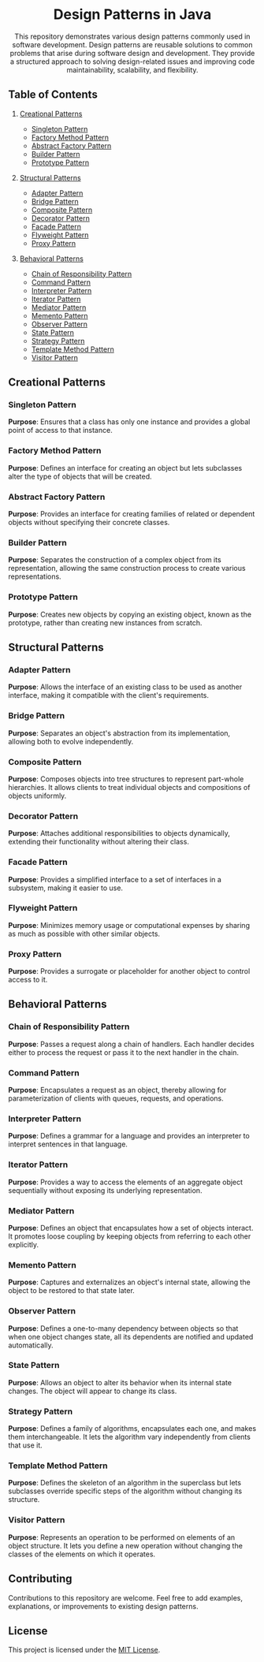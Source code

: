 <h1 align="center">  Design Patterns in Java</h1>

<p align="center">
   This repository demonstrates various design patterns commonly used in software development. Design patterns are reusable solutions to common problems that arise during software design and development. They provide a structured approach to solving design-related issues and improving code maintainability, scalability, and flexibility.
</p>

## Table of Contents

1. [Creational Patterns](#creational-patterns)
    - [Singleton Pattern](#singleton-pattern)
    - [Factory Method Pattern](#factory-method-pattern)
    - [Abstract Factory Pattern](#abstract-factory-pattern)
    - [Builder Pattern](#builder-pattern)
    - [Prototype Pattern](#prototype-pattern)

2. [Structural Patterns](#structural-patterns)
    - [Adapter Pattern](#adapter-pattern)
    - [Bridge Pattern](#bridge-pattern)
    - [Composite Pattern](#composite-pattern)
    - [Decorator Pattern](#decorator-pattern)
    - [Facade Pattern](#facade-pattern)
    - [Flyweight Pattern](#flyweight-pattern)
    - [Proxy Pattern](#proxy-pattern)

3. [Behavioral Patterns](#behavioral-patterns)
    - [Chain of Responsibility Pattern](#chain-of-responsibility-pattern)
    - [Command Pattern](#command-pattern)
    - [Interpreter Pattern](#interpreter-pattern)
    - [Iterator Pattern](#iterator-pattern)
    - [Mediator Pattern](#mediator-pattern)
    - [Memento Pattern](#memento-pattern)
    - [Observer Pattern](#observer-pattern)
    - [State Pattern](#state-pattern)
    - [Strategy Pattern](#strategy-pattern)
    - [Template Method Pattern](#template-method-pattern)
    - [Visitor Pattern](#visitor-pattern)

## Creational Patterns

### Singleton Pattern

**Purpose**: Ensures that a class has only one instance and provides a global point of access to that instance.

### Factory Method Pattern

**Purpose**: Defines an interface for creating an object but lets subclasses alter the type of objects that will be
created.

### Abstract Factory Pattern

**Purpose**: Provides an interface for creating families of related or dependent objects without specifying their
concrete classes.

### Builder Pattern

**Purpose**: Separates the construction of a complex object from its representation, allowing the same construction
process to create various representations.

### Prototype Pattern

**Purpose**: Creates new objects by copying an existing object, known as the prototype, rather than creating new
instances from scratch.

## Structural Patterns

### Adapter Pattern

**Purpose**: Allows the interface of an existing class to be used as another interface, making it compatible with the
client's requirements.

### Bridge Pattern

**Purpose**: Separates an object's abstraction from its implementation, allowing both to evolve independently.

### Composite Pattern

**Purpose**: Composes objects into tree structures to represent part-whole hierarchies. It allows clients to treat
individual objects and compositions of objects uniformly.

### Decorator Pattern

**Purpose**: Attaches additional responsibilities to objects dynamically, extending their functionality without altering
their class.

### Facade Pattern

**Purpose**: Provides a simplified interface to a set of interfaces in a subsystem, making it easier to use.

### Flyweight Pattern

**Purpose**: Minimizes memory usage or computational expenses by sharing as much as possible with other similar objects.

### Proxy Pattern

**Purpose**: Provides a surrogate or placeholder for another object to control access to it.

## Behavioral Patterns

### Chain of Responsibility Pattern

**Purpose**: Passes a request along a chain of handlers. Each handler decides either to process the request or pass it
to the next handler in the chain.

### Command Pattern

**Purpose**: Encapsulates a request as an object, thereby allowing for parameterization of clients with queues,
requests, and operations.

### Interpreter Pattern

**Purpose**: Defines a grammar for a language and provides an interpreter to interpret sentences in that language.

### Iterator Pattern

**Purpose**: Provides a way to access the elements of an aggregate object sequentially without exposing its underlying
representation.

### Mediator Pattern

**Purpose**: Defines an object that encapsulates how a set of objects interact. It promotes loose coupling by keeping
objects from referring to each other explicitly.

### Memento Pattern

**Purpose**: Captures and externalizes an object's internal state, allowing the object to be restored to that state
later.

### Observer Pattern

**Purpose**: Defines a one-to-many dependency between objects so that when one object changes state, all its dependents
are notified and updated automatically.

### State Pattern

**Purpose**: Allows an object to alter its behavior when its internal state changes. The object will appear to change
its class.

### Strategy Pattern

**Purpose**: Defines a family of algorithms, encapsulates each one, and makes them interchangeable. It lets the
algorithm vary independently from clients that use it.

### Template Method Pattern

**Purpose**: Defines the skeleton of an algorithm in the superclass but lets subclasses override specific steps of the
algorithm without changing its structure.

### Visitor Pattern

**Purpose**: Represents an operation to be performed on elements of an object structure. It lets you define a new
operation without changing the classes of the elements on which it operates.

## Contributing

Contributions to this repository are welcome. Feel free to add examples, explanations, or improvements to existing
design patterns.

## License

This project is licensed under the [MIT License](LICENSE).
